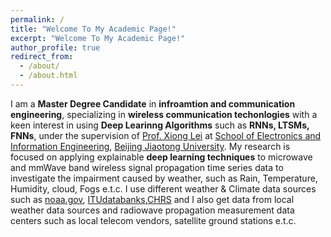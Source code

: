 ```yaml
---
permalink: /
title: "Welcome To My Academic Page!"
excerpt: "Welcome To My Academic Page!"
author_profile: true
redirect_from: 
  - /about/
  - /about.html
---
```



  
  I am a **Master Degree Candidate** in **infroamtion and communication engineering**, specializing in **wireless communication techonlogies** with a keen interest in using **Deep Learinng Algorithms** such as **RNNs, LTSMs, FNNs**, under the supervision of [Prof. Xiong Lei](https://ieeexplore.ieee.org/author/37672697600) at [School of Electronics and Information Engineering](http://en.eie.bjtu.edu.cn/), [Beijing Jiaotong University](http://en.njtu.edu.cn/). My research is focused on applying explainable **deep learning techniques** to microwave and mmWave band wireless signal propagation time series data to investigate the impairment caused by weather, such as Rain, Temperature, Humidity, cloud, Fogs e.t.c. I use different weather & Climate data sources such as [noaa.gov](https://www.noaa.gov/tools-and-resources/weather-and-climate-resources), [ITUdatabanks](https://www.itu.int/en/ITU-R/study-groups/rsg3/Pages/dtbank-dbsg3.aspx),[CHRS](https://chrs.web.uci.edu/) and I also get data from local weather data sources and radiowave propagation measurement data centers such as local telecom vendors, satellite ground stations e.t.c. 
